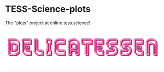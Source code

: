 # TESS-Science-plots
The "plots" project at online.tess.science!

<p align="center">
  <img width = "500" src="./letter.gif"/>
</p>